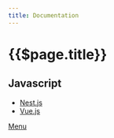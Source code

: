 ```yaml
---
title: Documentation
---
```


# {{$page.title}}


## Javascript

- [Nest.js](/documentation/programming/javascript/nestjs/)
- [Vue.js](/documentation/programming/javascript/vuejs/)

[Menu](/menu/)
